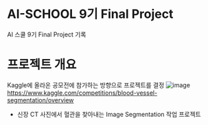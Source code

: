 # AI-SCHOOL 9기 Final Project
AI 스쿨 9기 Final Project 기록
# 프로젝트 개요
Kaggle에 올라온 공모전에 참가하는 방향으로 프로젝트를 결정
![image](https://github.com/Seongjin1225/AI_School_9th_Final_Project_TEAM_3/assets/114036940/3d08ca36-7039-4b0d-bf45-9c0da51955e9)
https://www.kaggle.com/competitions/blood-vessel-segmentation/overview
- 신장 CT 사진에서 혈관을 찾아내는 Image Segmentation 작업 프로젝트
  
